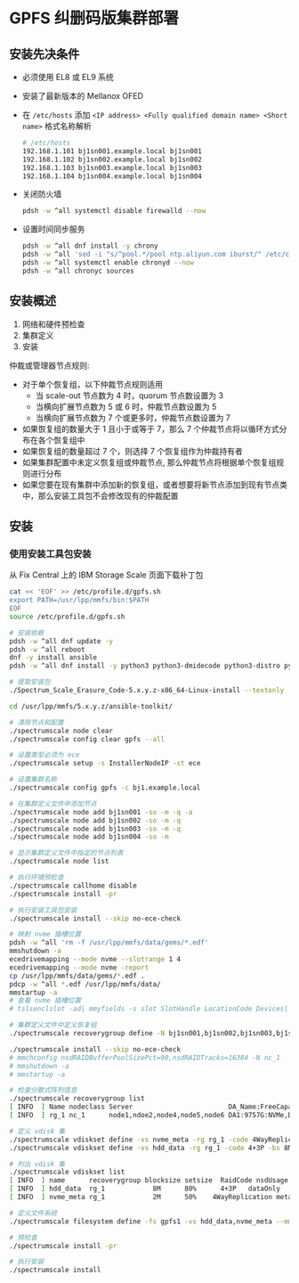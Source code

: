 # GPFS 纠删码版集群部署

## 安装先决条件

* 必须使用 EL8 或 EL9 系统
* 安装了最新版本的 Mellanox OFED
* 在 `/etc/hosts` 添加 `<IP address> <Fully qualified domain name> <Short name>` 格式名称解析

    ```bash
    # /etc/hosts
    192.168.1.101 bj1sn001.example.local bj1sn001
    192.168.1.102 bj1sn002.example.local bj1sn002
    192.168.1.103 bj1sn003.example.local bj1sn003
    192.168.1.104 bj1sn004.example.local bj1sn004
    ```

* 关闭防火墙

    ```bash
    pdsh -w ^all systemctl disable firewalld --now
    ```

* 设置时间同步服务

    ```bash
    pdsh -w ^all dnf install -y chrony
    pdsh -w ^all 'sed -i "s/^pool.*/pool ntp.aliyun.com iburst/" /etc/chrony.conf'
    pdsh -w ^all systemctl enable chronyd --now
    pdsh -w ^all chronyc sources
    ```

## 安装概述

1. 网络和硬件预检查
2. 集群定义
3. 安装

仲裁或管理器节点规则:
* 对于单个恢复组，以下仲裁节点规则适用
    * 当 scale-out 节点数为 4 时，quorum 节点数设置为 3
    * 当横向扩展节点数为 5 或 6 时，仲裁节点数设置为 5
    * 当横向扩展节点数为 7 个或更多时，仲裁节点数设置为 7
* 如果恢复组的数量大于 1 且小于或等于 7，那么 7 个仲裁节点将以循环方式分布在各个恢复组中
* 如果恢复组的数量超过 7 个，则选择 7 个恢复组作为仲裁持有者
* 如果集群配置中未定义恢复组或仲裁节点, 那么仲裁节点将根据单个恢复组规则进行分布
* 如果您要在现有集群中添加新的恢复组，或者想要将新节点添加到现有节点类中，那么安装工具包不会修改现有的仲裁配置

## 安装

### 使用安装工具包安装

从 Fix Central 上的 IBM Storage Scale 页面下载补丁包

```bash
cat << 'EOF' >> /etc/profile.d/gpfs.sh
export PATH=/usr/lpp/mmfs/bin:$PATH
EOF
source /etc/profile.d/gpfs.sh

# 安装依赖 
pdsh -w ^all dnf update -y
pdsh -w ^all reboot
dnf -y install ansible 
pdsh -w ^all dnf install -y python3 python3-dmidecode python3-distro python3-ethtool numactl cpp gcc gcc-c++ elfutils elfutils-devel make kernel-devel kernel-headers

# 提取安装包 
./Spectrum_Scale_Erasure_Code-5.x.y.z-x86_64-Linux-install --textonly

cd /usr/lpp/mmfs/5.x.y.z/ansible-toolkit/

# 清除节点和配置
./spectrumscale node clear
./spectrumscale config clear gpfs --all

# 设置类型必须为 ece
./spectrumscale setup -s InstallerNodeIP -st ece

# 设置集群名称
./spectrumscale config gpfs -c bj1.example.local

# 在集群定义文件中添加节点
./spectrumscale node add bj1sn001 -so -m -q -a
./spectrumscale node add bj1sn002 -so -m -q 
./spectrumscale node add bj1sn003 -so -m -q 
./spectrumscale node add bj1sn004 -so -m

# 显示集群定义文件中指定的节点列表
./spectrumscale node list

# 执行环境预检查
./spectrumscale callhome disable
./spectrumscale install -pr

# 执行安装工具包安装
./spectrumscale install --skip no-ece-check

# 映射 nvme 插槽位置
pdsh -w ^all 'rm -f /usr/lpp/mmfs/data/gems/*.edf'
mmshutdown -a
ecedrivemapping --mode nvme --slotrange 1 4
ecedrivemapping --mode nvme -report
cp /usr/lpp/mmfs/data/gems/*.edf .
pdcp -w ^all *.edf /usr/lpp/mmfs/data/
mmstartup -a
# 查看 nvme 插槽位置
# tslsenclslot -ad| mmyfields -s slot SlotHandle LocationCode Devices| grep gems | awk '{print "location: "$2" device: "$3}'

# 集群定义文件中定义恢复组
./spectrumscale recoverygroup define -N bj1sn001,bj1sn002,bj1sn003,bj1sn004

./spectrumscale install --skip no-ece-check
# mmchconfig nsdRAIDBufferPoolSizePct=90,nsdRAIDTracks=16384 -N nc_1
# mmshutdown -a
# mmstartup -a

# 检查分散式阵列信息
./spectrumscale recoverygroup list
[ INFO  ] Name nodeclass Server                        DA_Name:FreeCapacity:Type
[ INFO  ] rg_1 nc_1      node1,ndoe2,node4,node5,node6 DA1:9757G:NVMe,DA2:8829G:HDD

# 定义 vdisk 集
./spectrumscale vdiskset define -vs nvme_meta -rg rg_1 -code 4WayReplication -bs 2M -ss 50% -da DA1 -nsd-usage metadataOnly -storage-pool system
./spectrumscale vdiskset define -vs hdd_data -rg rg_1 -code 4+3P -bs 8M -ss 80% -da DA2 -nsd-usage dataOnly -storage-pool datapool

# 列出 vdisk 集
./spectrumscale vdiskset list
[ INFO  ] name      recoverygroup blocksize setsize  RaidCode nsdUsage     poolName daName
[ INFO  ] hdd_data  rg_1            8M      80%      4+3P   dataOnly     datapool    DA2
[ INFO  ] nvme_meta rg_1            2M      50%    4WayReplication metadataOnly   system    DA1
```

```bash
# 定义文件系统
./spectrumscale filesystem define -fs gpfs1 -vs hdd_data,nvme_meta --mmcrfs '-T /gpfs1'

# 预检查
./spectrumscale install -pr

# 执行安装
./spectrumscale install
```
